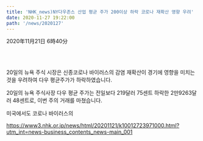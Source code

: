 ```yaml
---
title: 'NHK_news)NY다우존스 산업 평균 주가 200이상 하락 코로나 재확산 영향 우려'
date: 2020-11-27 19:22:00
path: '/news/2020127'
---
```

2020年11月21日 6時40分

<br>
<br>

20일의 뉴욕 주식 시장은 신종코로나 바이러스의 감염 재확산이 경기에 영향을 미치는 것을 우려하여 다우 평균주가가 하락하였습니다.

20일의 뉴욕 주식사장 다우 평균 주가는 전일보다 219달러 75센트 하락한 2만9263달러 48센트로, 이번 주의 거래를 마쳤습니다.

미국에서도 코로나 바이러스의 


https://www3.nhk.or.jp/news/html/20201121/k10012723971000.html?utm_int=news-business_contents_news-main_001